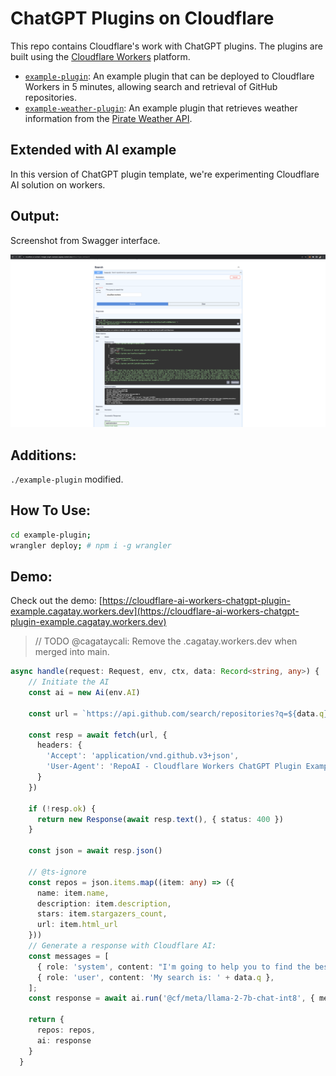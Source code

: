 # ChatGPT Plugins on Cloudflare

This repo contains Cloudflare's work with ChatGPT plugins. The plugins are built using the [Cloudflare Workers](https://workers.cloudflare.com/) platform.

- [`example-plugin`](https://github.com/cloudflare/chatgpt-plugin/tree/main/example-plugin): An example plugin that can be deployed to Cloudflare Workers in 5 minutes, allowing search and retrieval of GitHub repositories.
- [`example-weather-plugin`](https://github.com/cloudflare/chatgpt-plugin/tree/main/example-weather-plugin): An example plugin that retrieves weather information from the [Pirate Weather API](https://pirate-weather.apiable.io/).

## Extended with AI example

In this version of ChatGPT plugin template, we're experimenting Cloudflare AI solution on workers.

## Output:

Screenshot from Swagger interface.

![Screenshot from Swagger Interface](./assets/output.png)

## Additions:

`./example-plugin` modified.


## How To Use:

```bash
cd example-plugin;
wrangler deploy; # npm i -g wrangler
```

## Demo:

Check out the demo:
[https://cloudflare-ai-workers-chatgpt-plugin-example.cagatay.workers.dev](https://cloudflare-ai-workers-chatgpt-plugin-example.cagatay.workers.dev)

> // TODO @cagataycali: Remove the .cagatay.workers.dev when merged into main.


```typescript
async handle(request: Request, env, ctx, data: Record<string, any>) {
    // Initiate the AI
    const ai = new Ai(env.AI)

    const url = `https://api.github.com/search/repositories?q=${data.q}`

    const resp = await fetch(url, {
      headers: {
        'Accept': 'application/vnd.github.v3+json',
        'User-Agent': 'RepoAI - Cloudflare Workers ChatGPT Plugin Example'
      }
    })

    if (!resp.ok) {
      return new Response(await resp.text(), { status: 400 })
    }

    const json = await resp.json()

    // @ts-ignore
    const repos = json.items.map((item: any) => ({
      name: item.name,
      description: item.description,
      stars: item.stargazers_count,
      url: item.html_url
    }))
    // Generate a response with Cloudflare AI:
    const messages = [
      { role: 'system', content: "I'm going to help you to find the best GitHub repository based on your search." },
      { role: 'user', content: 'My search is: ' + data.q },
    ];
    const response = await ai.run('@cf/meta/llama-2-7b-chat-int8', { messages });

    return {
      repos: repos,
      ai: response
    }
  }
```